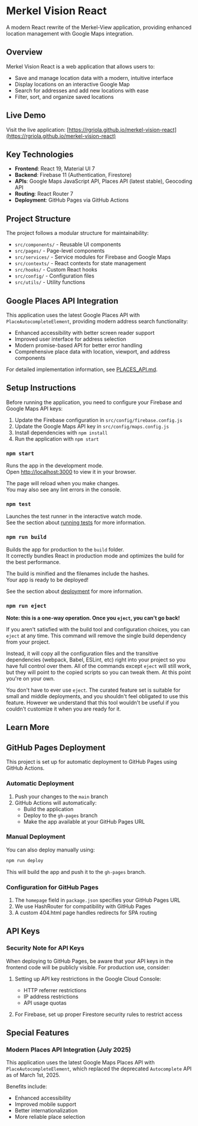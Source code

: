 # Merkel Vision React

A modern React rewrite of the Merkel-View application, providing enhanced location management with Google Maps integration.

## Overview

Merkel Vision React is a web application that allows users to:
- Save and manage location data with a modern, intuitive interface
- Display locations on an interactive Google Map
- Search for addresses and add new locations with ease
- Filter, sort, and organize saved locations

## Live Demo
Visit the live application: [https://rgriola.github.io/merkel-vision-react](https://rgriola.github.io/merkel-vision-react)

## Key Technologies

- **Frontend**: React 19, Material UI 7
- **Backend**: Firebase 11 (Authentication, Firestore)
- **APIs**: Google Maps JavaScript API, Places API (latest stable), Geocoding API
- **Routing**: React Router 7
- **Deployment**: GitHub Pages via GitHub Actions

## Project Structure

The project follows a modular structure for maintainability:

- `src/components/` - Reusable UI components
- `src/pages/` - Page-level components
- `src/services/` - Service modules for Firebase and Google Maps
- `src/contexts/` - React contexts for state management
- `src/hooks/` - Custom React hooks
- `src/config/` - Configuration files
- `src/utils/` - Utility functions

## Google Places API Integration

This application uses the latest Google Places API with `PlaceAutocompleteElement`, providing modern address search functionality:

- Enhanced accessibility with better screen reader support
- Improved user interface for address selection
- Modern promise-based API for better error handling
- Comprehensive place data with location, viewport, and address components

For detailed implementation information, see [PLACES_API.md](./PLACES_API.md).

## Setup Instructions

Before running the application, you need to configure your Firebase and Google Maps API keys:

1. Update the Firebase configuration in `src/config/firebase.config.js`
2. Update the Google Maps API key in `src/config/maps.config.js`
3. Install dependencies with `npm install`
4. Run the application with `npm start`

### `npm start`

Runs the app in the development mode.\
Open [http://localhost:3000](http://localhost:3000) to view it in your browser.

The page will reload when you make changes.\
You may also see any lint errors in the console.

### `npm test`

Launches the test runner in the interactive watch mode.\
See the section about [running tests](https://facebook.github.io/create-react-app/docs/running-tests) for more information.

### `npm run build`

Builds the app for production to the `build` folder.\
It correctly bundles React in production mode and optimizes the build for the best performance.

The build is minified and the filenames include the hashes.\
Your app is ready to be deployed!

See the section about [deployment](https://facebook.github.io/create-react-app/docs/deployment) for more information.

### `npm run eject`

**Note: this is a one-way operation. Once you `eject`, you can't go back!**

If you aren't satisfied with the build tool and configuration choices, you can `eject` at any time. This command will remove the single build dependency from your project.

Instead, it will copy all the configuration files and the transitive dependencies (webpack, Babel, ESLint, etc) right into your project so you have full control over them. All of the commands except `eject` will still work, but they will point to the copied scripts so you can tweak them. At this point you're on your own.

You don't have to ever use `eject`. The curated feature set is suitable for small and middle deployments, and you shouldn't feel obligated to use this feature. However we understand that this tool wouldn't be useful if you couldn't customize it when you are ready for it.

## Learn More

## GitHub Pages Deployment

This project is set up for automatic deployment to GitHub Pages using GitHub Actions.

### Automatic Deployment

1. Push your changes to the `main` branch
2. GitHub Actions will automatically:
   - Build the application
   - Deploy to the `gh-pages` branch
   - Make the app available at your GitHub Pages URL

### Manual Deployment

You can also deploy manually using:

```bash
npm run deploy
```

This will build the app and push it to the `gh-pages` branch.

### Configuration for GitHub Pages

1. The `homepage` field in `package.json` specifies your GitHub Pages URL
2. We use HashRouter for compatibility with GitHub Pages
3. A custom 404.html page handles redirects for SPA routing

## API Keys

### Security Note for API Keys

When deploying to GitHub Pages, be aware that your API keys in the frontend code will be publicly visible.
For production use, consider:

1. Setting up API key restrictions in the Google Cloud Console:
   - HTTP referrer restrictions
   - IP address restrictions
   - API usage quotas

2. For Firebase, set up proper Firestore security rules to restrict access

## Special Features

### Modern Places API Integration (July 2025)

This application uses the latest Google Maps Places API with `PlaceAutocompleteElement`, 
which replaced the deprecated `Autocomplete` API as of March 1st, 2025.

Benefits include:
- Enhanced accessibility
- Improved mobile support
- Better internationalization
- More reliable place selection
